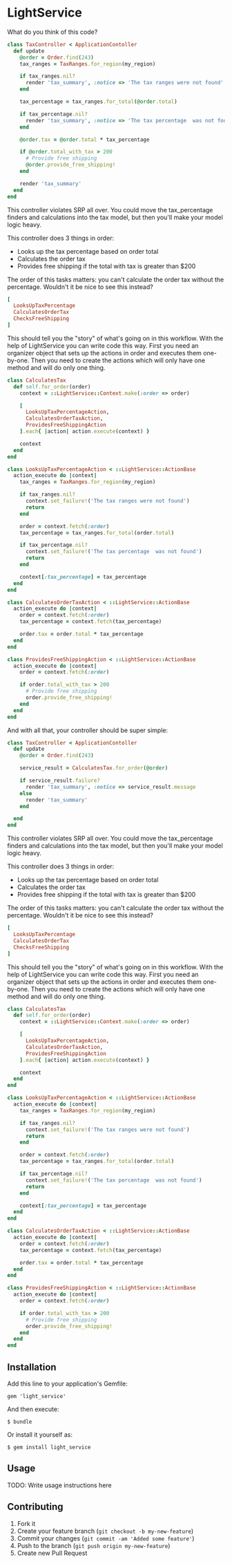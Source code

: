 # LightService

What do you think of this code?

```ruby
class TaxController < ApplicationContoller
  def update
    @order = Order.find(243)
    tax_ranges = TaxRanges.for_region(my_region)

    if tax_ranges.nil?
      render 'tax_summary', :notice => 'The tax ranges were not found'
    end

    tax_percentage = tax_ranges.for_total(@order.total)

    if tax_percentage.nil?
      render 'tax_summary', :notice => 'The tax percentage  was not found'
    end

    @order.tax = @order.total * tax_percentage

    if @order.total_with_tax > 200
      # Provide free shipping
      @order.provide_free_shipping!
    end

    render 'tax_summary'
  end
end
```

This controller violates SRP all over. You could move the tax_percentage finders and calculations 
into the tax model, but then you'll make your model logic heavy.

This controller does 3 things in order:
* Looks up the tax percentage based on order total
* Calculates the order tax
* Provides free shipping if the total with tax is greater than $200

The order of this tasks matters: you can't calculate the order tax without the percentage.
Wouldn't it be nice to see this instead?

```ruby
[
  LooksUpTaxPercentage
  CalculatesOrderTax
  ChecksFreeShipping
]
```

This should tell you the "story" of what's going on in this workflow.
With the help of LightService you can write code this way. First you need an organizer object that sets up the actions in order
and executes them one-by-one. Then you need to create the actions which will only have one method and will do only one thing.

```ruby
class CalculatesTax
  def self.for_order(order)
    context = ::LightService::Context.make(:order => order)

    [
      LooksUpTaxPercentageAction,
      CalculatesOrderTaxAction,
      ProvidesFreeShippingAction
    ].each{ |action| action.execute(context) }

    context
  end
end

class LooksUpTaxPercentageAction < ::LightService::ActionBase
  action_execute do |context|
    tax_ranges = TaxRanges.for_region(my_region)

    if tax_ranges.nil?
      context.set_failure!('The tax ranges were not found')
      return
    end

    order = context.fetch(:order)
    tax_percentage = tax_ranges.for_total(order.total)

    if tax_percentage.nil?
      context.set_failure!('The tax percentage  was not found')
      return
    end

    context[:tax_percentage] = tax_percentage
  end
end

class CalculatesOrderTaxAction < ::LightService::ActionBase
  action_execute do |context|
    order = context.fetch(:order)
    tax_percentage = context.fetch(tax_percentage)

    order.tax = order.total * tax_percentage
  end
end

class ProvidesFreeShippingAction < ::LightService::ActionBase
  action_execute do |context|
    order = context.fetch(:order)

    if order.total_with_tax > 200
      # Provide free shipping
      order.provide_free_shipping!
    end
  end
end
```

And with all that, your controller should be super simple:

```ruby
class TaxController < ApplicationContoller
  def update
    @order = Order.find(243)

    service_result = CalculatesTax.for_order(@order)

    if service_result.failure?
      render 'tax_summary', :notice => service_result.message
    else
      render 'tax_summary'
    end

  end
end
```

This controller violates SRP all over. You could move the tax_percentage finders and calculations 
into the tax model, but then you'll make your model logic heavy.

This controller does 3 things in order:
* Looks up the tax percentage based on order total
* Calculates the order tax
* Provides free shipping if the total with tax is greater than $200

The order of this tasks matters: you can't calculate the order tax without the percentage.
Wouldn't it be nice to see this instead?

```ruby
[
  LooksUpTaxPercentage
  CalculatesOrderTax
  ChecksFreeShipping
]
```

This should tell you the "story" of what's going on in this workflow.
With the help of LightService you can write code this way. First you need an organizer object that sets up the actions in order
and executes them one-by-one. Then you need to create the actions which will only have one method and will do only one thing.

```ruby
class CalculatesTax
  def self.for_order(order)
    context = ::LightService::Context.make(:order => order)

    [
      LooksUpTaxPercentageAction,
      CalculatesOrderTaxAction,
      ProvidesFreeShippingAction
    ].each{ |action| action.execute(context) }

    context
  end
end

class LooksUpTaxPercentageAction < ::LightService::ActionBase
  action_execute do |context|
    tax_ranges = TaxRanges.for_region(my_region)

    if tax_ranges.nil?
      context.set_failure!('The tax ranges were not found')
      return
    end

    order = context.fetch(:order)
    tax_percentage = tax_ranges.for_total(order.total)

    if tax_percentage.nil?
      context.set_failure!('The tax percentage  was not found')
      return
    end

    context[:tax_percentage] = tax_percentage
  end
end

class CalculatesOrderTaxAction < ::LightService::ActionBase
  action_execute do |context|
    order = context.fetch(:order)
    tax_percentage = context.fetch(tax_percentage)

    order.tax = order.total * tax_percentage
  end
end

class ProvidesFreeShippingAction < ::LightService::ActionBase
  action_execute do |context|
    order = context.fetch(:order)

    if order.total_with_tax > 200
      # Provide free shipping
      order.provide_free_shipping!
    end
  end
end

```

## Installation

Add this line to your application's Gemfile:

    gem 'light_service'

And then execute:

    $ bundle

Or install it yourself as:

    $ gem install light_service

## Usage

TODO: Write usage instructions here

## Contributing

1. Fork it
2. Create your feature branch (`git checkout -b my-new-feature`)
3. Commit your changes (`git commit -am 'Added some feature'`)
4. Push to the branch (`git push origin my-new-feature`)
5. Create new Pull Request
